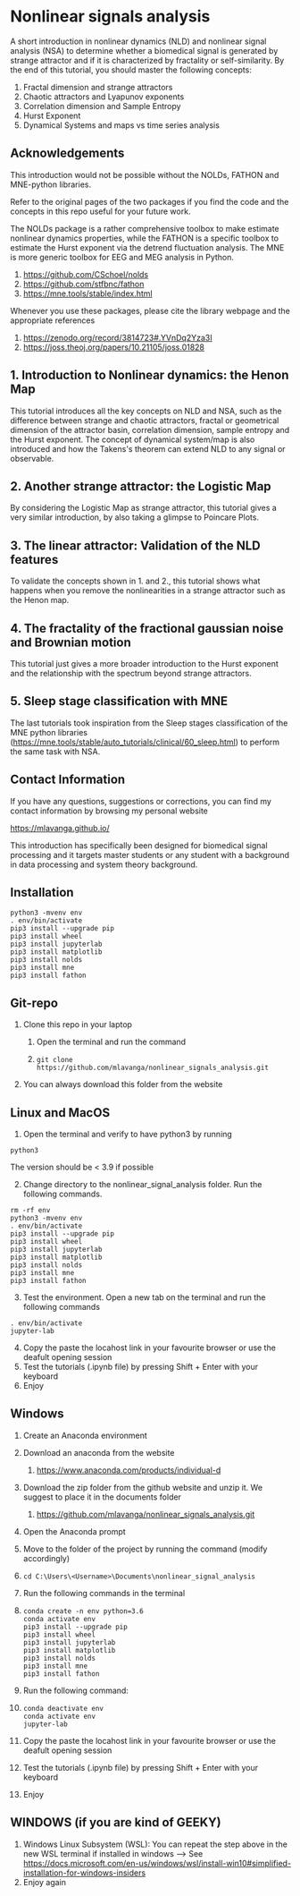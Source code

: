 # Nonlinear signals analysis
A short introduction in nonlinear dynamics (NLD) and nonlinear signal analysis (NSA) to determine whether a biomedical signal is generated by strange attractor and if it is characterized by fractality or self-similarity. By the end of this tutorial, you should master the following concepts:

1. Fractal dimension and strange attractors
2. Chaotic attractors and Lyapunov exponents
3. Correlation dimension and Sample Entropy
4. Hurst Exponent
5. Dynamical Systems and maps vs time series analysis

## Acknowledgements

This introduction would not be possible without the NOLDs, FATHON and MNE-python libraries. 

Refer to the original pages of the two packages if you find the code and the concepts in this repo useful for your future work. 

The NOLDs package is a rather comprehensive toolbox to make estimate nonlinear dynamics properties, while the FATHON is a specific toolbox to estimate the Hurst exponent via the detrend fluctuation analysis. The MNE is more generic toolbox for EEG and MEG analysis in Python. 

1. https://github.com/CSchoel/nolds
2. https://github.com/stfbnc/fathon
3. https://mne.tools/stable/index.html

Whenever you use these packages, please cite the library webpage and the appropriate references

1. https://zenodo.org/record/3814723#.YVnDq2Yza3I
2. https://joss.theoj.org/papers/10.21105/joss.01828

## 1. Introduction to Nonlinear dynamics: the Henon Map

This tutorial introduces all the key concepts on NLD and NSA, such as the difference between strange and chaotic attractors, fractal or geometrical dimension of the attractor basin, correlation dimension, sample entropy and the Hurst exponent. The concept of dynamical system/map is also introduced and how the Takens's theorem can extend NLD to any signal or observable. 

## 2. Another strange attractor: the Logistic Map 

By considering the Logistic Map as strange attractor, this tutorial gives a very similar introduction, by also taking a glimpse to Poincare Plots.

## 3. The linear attractor: Validation of the NLD features

To validate the concepts shown in 1. and 2., this tutorial shows what happens when you remove the nonlinearities in a strange attractor such as the Henon map. 

## 4. The fractality of the fractional gaussian noise and Brownian motion

This tutorial just gives a more broader introduction to the Hurst exponent and the relationship with the spectrum beyond strange attractors. 

## 5. Sleep stage classification with MNE

The last tutorials took inspiration from the Sleep stages classification of the MNE python libraries (https://mne.tools/stable/auto_tutorials/clinical/60_sleep.html) to perform the same task with NSA.

## Contact Information

If you have any questions, suggestions or corrections, you can find my contact information by browsing my personal website 

https://mlavanga.github.io/

This introduction has specifically been designed for biomedical signal processing and it targets master students or any student with a background in data processing and system theory background. 

## Installation

```
python3 -mvenv env
. env/bin/activate
pip3 install --upgrade pip
pip3 install wheel
pip3 install jupyterlab
pip3 install matplotlib
pip3 install nolds
pip3 install mne
pip3 install fathon
```

## Git-repo

1. Clone this repo in your laptop

   1. Open the terminal and run the command 

   2. ```
      git clone https://github.com/mlavanga/nonlinear_signals_analysis.git
      ```

2. You can always download this folder from the website

## Linux and MacOS

1. Open the terminal and verify to have python3 by running

```
python3
```

The version should be < 3.9 if possible

2. Change directory to the nonlinear_signal_analysis folder. Run the following commands. 

```
rm -rf env
python3 -mvenv env
. env/bin/activate
pip3 install --upgrade pip
pip3 install wheel
pip3 install jupyterlab
pip3 install matplotlib
pip3 install nolds
pip3 install mne
pip3 install fathon
```

3. Test the environment. Open a new tab on the terminal and run the following commands

```
. env/bin/activate
jupyter-lab
```

4. Copy the paste the locahost link in your favourite browser or use the deafult opening session
5. Test the tutorials (.ipynb file) by pressing Shift + Enter with your keyboard
6. Enjoy

## Windows

1. Create an Anaconda environment

2. Download an anaconda from the website

   1. https://www.anaconda.com/products/individual-d

3. Download the zip folder from the github website and unzip it. We suggest to place it in the documents folder

   1. https://github.com/mlavanga/nonlinear_signals_analysis.git

4. Open the Anaconda prompt

5. Move to the folder of the project by running the command (modify accordingly)

6. ```
   cd C:\Users\<Username>\Documents\nonlinear_signal_analysis
   ```

7. Run the following commands in the terminal

8. ```
   conda create -n env python=3.6
   conda activate env
   pip3 install --upgrade pip
   pip3 install wheel
   pip3 install jupyterlab
   pip3 install matplotlib
   pip3 install nolds
   pip3 install mne
   pip3 install fathon
   ```

9. Run the following command:

10. ```
    conda deactivate env
    conda activate env
    jupyter-lab
    ```

11. Copy the paste the locahost link in your favourite browser or use the deafult opening session

12. Test the tutorials (.ipynb file) by pressing Shift + Enter with your keyboard

13. Enjoy

## WINDOWS (if you are kind of GEEKY)

1. Windows Linux Subsystem (WSL): You can repeat the step above in the new WSL terminal if installed in windows --> See https://docs.microsoft.com/en-us/windows/wsl/install-win10#simplified-installation-for-windows-insiders
2. Enjoy again

